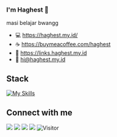 ### I'm Haghest 👋
masi belajar bwangg

- 💻 https://haghest.my.id/
- ☕ https://buymeacoffee.com/haghest
- 🚀 https://links.haghest.my.id
- 📧 hi@haghest.my.id

## Stack
[![My Skills](https://skillicons.dev/icons?i=js,html,css,bootstrap,figma,ps,pr,tailwind,wordpress)](https://skillicons.dev)

## Connect with me
<a href='https://twitter.com/hagdev' target='_blank'><img src='https://img.shields.io/badge/Twitter-%231DA1F2.svg?style=for-the-badge&logo=Twitter&logoColor=white'></a>
<a href='https://behance.net/haghest' target='_blank'><img src='https://img.shields.io/badge/Behance-1769ff?style=for-the-badge&logo=behance&logoColor=white'></a>
<a href='https://dribbble.com/haghest' target='_blank'><img src='https://img.shields.io/badge/Dribbble-EA4C89?style=for-the-badge&logo=dribbble&logoColor=white'></a>
<a href='https://linkedin.com/in/haghest' target='_blank'><img src='https://img.shields.io/badge/linkedin-%230077B5.svg?style=for-the-badge&logo=linkedin&logoColor=white'></a>
![Visitor](https://komarev.com/ghpvc/?username=haghest&style=for-the-badge)

